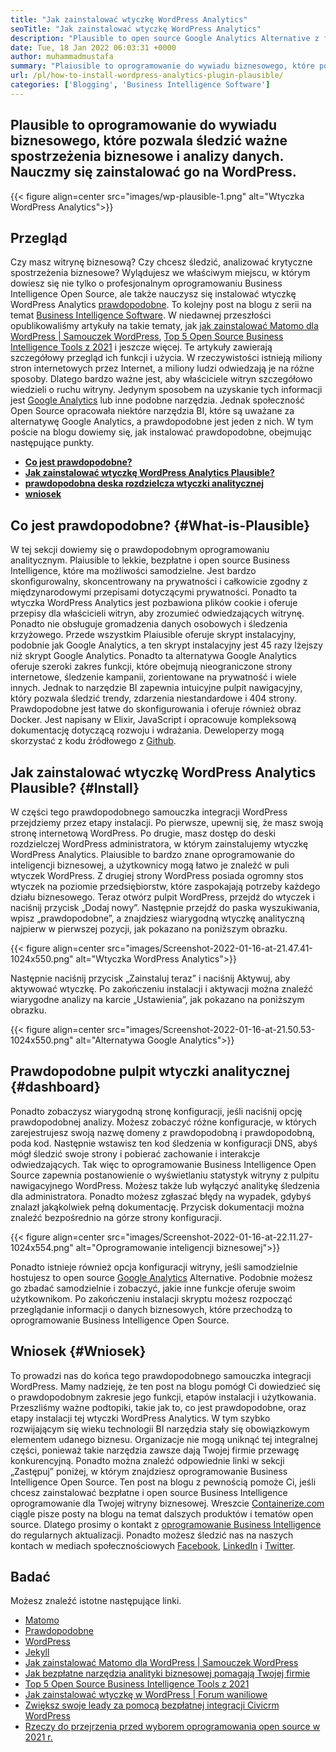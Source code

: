```yaml
---
title: "Jak zainstalować wtyczkę WordPress Analytics" 
seoTitle: "Jak zainstalować wtyczkę WordPress Analytics" 
description: "Plausible to open source Google Analytics Alternative z funkcjami na poziomie przedsiębiorstw. Samouczek krok po kroku, jak zainstalować wtyczkę WordPress Analytics." 
date: Tue, 18 Jan 2022 06:03:31 +0000
author: muhammadmustafa
summary: "Plaiusible to oprogramowanie do wywiadu biznesowego, które pozwala śledzić ważne spostrzeżenia biznesowe i analizy danych. Nauczmy się zainstalować go na WordPress." 
url: /pl/how-to-install-wordpress-analytics-plugin-plausible/
categories: ['Blogging', 'Business Intelligence Software']
---
```


## Plausible to oprogramowanie do wywiadu biznesowego, które pozwala śledzić ważne spostrzeżenia biznesowe i analizy danych. Nauczmy się zainstalować go na WordPress.

{{< figure align=center src="images/wp-plausible-1.png" alt="Wtyczka WordPress Analytics">}}


## Przegląd
Czy masz witrynę biznesową? Czy chcesz śledzić, analizować krytyczne spostrzeżenia biznesowe? Wylądujesz we właściwym miejscu, w którym dowiesz się nie tylko o profesjonalnym oprogramowaniu Business Intelligence Open Source, ale także nauczysz się instalować wtyczkę WordPress Analytics [prawdopodobne][1]. To kolejny post na blogu z serii na temat [Business Intelligence Software][2]. W niedawnej przeszłości opublikowaliśmy artykuły na takie tematy, jak [jak zainstalować Matomo dla WordPress | Samouczek WordPress][3], [Top 5 Open Source Business Intelligence Tools z 2021][4] i jeszcze więcej. Te artykuły zawierają szczegółowy przegląd ich funkcji i użycia.
W rzeczywistości istnieją miliony stron internetowych przez Internet, a miliony ludzi odwiedzają je na różne sposoby. Dlatego bardzo ważne jest, aby właściciele witryn szczegółowo wiedzieli o ruchu witryny. Jedynym sposobem na uzyskanie tych informacji jest [Google Analytics][5] lub inne podobne narzędzia. Jednak społeczność Open Source opracowała niektóre narzędzia BI, które są uważane za alternatywę Google Analytics, a prawdopodobne jest jeden z nich. W tym poście na blogu dowiemy się, jak instalować prawdopodobne, obejmując następujące punkty.
*  **[Co jest prawdopodobne?][6]**  
*  **[Jak zainstalować wtyczkę WordPress Analytics Plausible?][7]**  
*  **[prawdopodobna deska rozdzielcza wtyczki analitycznej][8]**  
*  **[wniosek][9]**  

## Co jest prawdopodobne? {#What-is-Plausible}

W tej sekcji dowiemy się o prawdopodobnym oprogramowaniu analitycznym. Plaiusible to lekkie, bezpłatne i open source Business Intelligence, które ma możliwości samodzielne. Jest bardzo skonfigurowalny, skoncentrowany na prywatności i całkowicie zgodny z międzynarodowymi przepisami dotyczącymi prywatności. Ponadto ta wtyczka WordPress Analytics jest pozbawiona plików cookie i oferuje przepisy dla właścicieli witryn, aby zrozumieć odwiedzających witrynę. Ponadto nie obsługuje gromadzenia danych osobowych i śledzenia krzyżowego. Przede wszystkim Plaiusible oferuje skrypt instalacyjny, podobnie jak Google Analytics, a ten skrypt instalacyjny jest 45 razy lżejszy niż skrypt Google Analytics. Ponadto ta alternatywa Google Analytics oferuje szeroki zakres funkcji, które obejmują nieograniczone strony internetowe, śledzenie kampanii, zorientowane na prywatność i wiele innych.
Jednak to narzędzie BI zapewnia intuicyjne pulpit nawigacyjny, który pozwala śledzić trendy, zdarzenia niestandardowe i 404 strony. Prawdopodobne jest łatwe do skonfigurowania i oferuje również obraz Docker. Jest napisany w Elixir, JavaScript i opracowuje kompleksową dokumentację dotyczącą rozwoju i wdrażania. Deweloperzy mogą skorzystać z kodu źródłowego z [Github][10].

## Jak zainstalować wtyczkę WordPress Analytics Plausible? {#Install}

W części tego prawdopodobnego samouczka integracji WordPress przejdziemy przez etapy instalacji.
Po pierwsze, upewnij się, że masz swoją stronę internetową WordPress. Po drugie, masz dostęp do deski rozdzielczej WordPress administratora, w którym zainstalujemy wtyczkę WordPress Analytics. Plaiusible to bardzo znane oprogramowanie do inteligencji biznesowej, a użytkownicy mogą łatwo je znaleźć w puli wtyczek WordPress. Z drugiej strony WordPress posiada ogromny stos wtyczek na poziomie przedsiębiorstw, które zaspokajają potrzeby każdego działu biznesowego.
Teraz otwórz pulpit WordPress, przejdź do wtyczek i naciśnij przycisk „Dodaj nowy”. Następnie przejdź do paska wyszukiwania, wpisz „prawdopodobne”, a znajdziesz wiarygodną wtyczkę analityczną najpierw w pierwszej pozycji, jak pokazano na poniższym obrazku.

{{< figure align=center src="images/Screenshot-2022-01-16-at-21.47.41-1024x550.png" alt="Wtyczka WordPress Analytics">}}

Następnie naciśnij przycisk „Zainstaluj teraz” i naciśnij Aktywuj, aby aktywować wtyczkę. Po zakończeniu instalacji i aktywacji można znaleźć wiarygodne analizy na karcie „Ustawienia”, jak pokazano na poniższym obrazku.

{{< figure align=center src="images/Screenshot-2022-01-16-at-21.50.53-1024x550.png" alt="Alternatywa Google Analytics">}}


## Prawdopodobne pulpit wtyczki analitycznej  {#dashboard}

Ponadto zobaczysz wiarygodną stronę konfiguracji, jeśli naciśnij opcję prawdopodobnej analizy. Możesz zobaczyć różne konfiguracje, w których zarejestrujesz swoją nazwę domeny z prawdopodobną i prawdopodobną, poda kod. Następnie wstawisz ten kod śledzenia w konfiguracji DNS, abyś mógł śledzić swoje strony i pobierać zachowanie i interakcje odwiedzających. Tak więc to oprogramowanie Business Intelligence Open Source zapewnia postanowienie o wyświetlaniu statystyk witryny z pulpitu nawigacyjnego WordPress. Możesz także lub wyłączyć analitykę śledzenia dla administratora. Ponadto możesz zgłaszać błędy na wypadek, gdybyś znalazł jakąkolwiek pełną dokumentację. Przycisk dokumentacji można znaleźć bezpośrednio na górze strony konfiguracji.

{{< figure align=center src="images/Screenshot-2022-01-16-at-22.11.27-1024x554.png" alt="Oprogramowanie inteligencji biznesowej">}}

Ponadto istnieje również opcja konfiguracji witryny, jeśli samodzielnie hostujesz to open source [Google Analytics][5] Alternative. Podobnie możesz go zbadać samodzielnie i zobaczyć, jakie inne funkcje oferuje swoim użytkownikom. Po zakończeniu instalacji skryptu możesz rozpocząć przeglądanie informacji o danych biznesowych, które przechodzą to oprogramowanie Business Intelligence Open Source.

## Wniosek {#Wniosek}

To prowadzi nas do końca tego prawdopodobnego samouczka integracji WordPress. Mamy nadzieję, że ten post na blogu pomógł Ci dowiedzieć się o prawdopodobnym zakresie jego funkcji, etapów instalacji i użytkowania. Przeszliśmy ważne podtopiki, takie jak to, co jest prawdopodobne, oraz etapy instalacji tej wtyczki WordPress Analytics. W tym szybko rozwijającym się wieku technologii BI narzędzia stały się obowiązkowym elementem udanego biznesu. Organizacje nie mogą uniknąć tej integralnej części, ponieważ takie narzędzia zawsze dają Twojej firmie przewagę konkurencyjną. Ponadto można znaleźć odpowiednie linki w sekcji „Zastępuj” poniżej, w którym znajdziesz oprogramowanie Business Intelligence Open Source. Ten post na blogu z pewnością pomoże Ci, jeśli chcesz zainstalować bezpłatne i open source Business Intelligence oprogramowanie dla Twojej witryny biznesowej.
Wreszcie [Containerize.com][11] ciągle pisze posty na blogu na temat dalszych produktów i tematów open source. Dlatego prosimy o kontakt z [][12][oprogramowanie Business Intelligence][13][][12] do regularnych aktualizacji. Ponadto możesz śledzić nas na naszych kontach w mediach społecznościowych [Facebook][14], [LinkedIn][15] i [Twitter][16].

## Badać
Możesz znaleźć istotne następujące linki.
  * [Matomo][17]
  * [Prawdopodobne][1]
  * [WordPress][18]
  * [Jekyll][19]
  * [Jak zainstalować Matomo dla WordPress | Samouczek WordPress][3]
  * [Jak bezpłatne narzędzia analityki biznesowej pomagają Twojej firmie][20]
  * [Top 5 Open Source Business Intelligence Tools z 2021][4]
  * [Jak zainstalować wtyczkę w WordPress | Forum waniliowe][21]
  * [Zwiększ swoje leady za pomocą bezpłatnej integracji Civicrm WordPress][22]
  * [Rzeczy do przejrzenia przed wyborem oprogramowania open source w 2021 r.][23]



 [1]: https://products.containerize.com/business-intelligence/plausible
 [2]: https://blog.containerize.com/category/business-intelligence-software/
 [3]: https://blog.containerize.com/blogging/how-to-install-matomo-for-wordpress-wordpress-tutorial/
 [4]: https://blog.containerize.com/business-intelligence-software/top-5-open-source-business-intelligence-solutions-of-2021/
 [5]: https://analytics.google.com/analytics/web/
 [6]: #What-is-Plausible
 [7]: #Install
 [8]: #dashboard
 [9]: #Conclusion
 [10]: https://github.com/plausible/analytics
 [11]: https://www.containerize.com/
 [12]: https://products.containerize.com/social-network-platforms/
 [13]: https://products.containerize.com/business-intelligence/
 [14]: https://web.facebook.com/containerize
 [15]: https://www.linkedin.com/company/containerize/
 [16]: https://twitter.com/containerize_co
 [17]: https://products.containerize.com/business-intelligence/matomo
 [18]: https://products.containerize.com/blogging/wordpress/
 [19]: https://products.containerize.com/blogging/jekyll/
 [20]: https://blog.containerize.com/2021/03/12/how-free-business-analytics-tools-assist-your-business/
 [21]: https://blog.containerize.com/blogging/how-to-a-install-plugin-in-wordpress-vanilla-forum/
 [22]: https://blog.containerize.com/blogging/civicrm-wordpress-integration-wordpress-tutorial/
 [23]: https://blog.containerize.com/cmdb-software/things-to-review-before-opting-open-source-software-in-2021/
